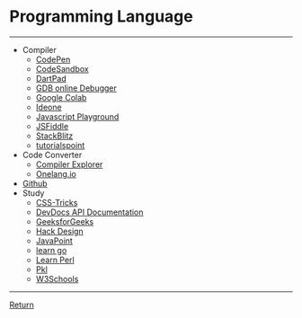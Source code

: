 # Programming Language

---

- Compiler
  - [CodePen](https://codepen.io/pen/)
  - [CodeSandbox](https://codesandbox.io/)
  - [DartPad](https://dartpad.dev/)
  - [GDB online Debugger](https://www.onlinegdb.com/)
  - [Google Colab](https://colab.google/)
  - [Ideone](https://ideone.com/)
  - [Javascript Playground](https://playcode.io/)
  - [JSFiddle](https://jsfiddle.net/)
  - [StackBlitz](https://stackblitz.com/)
  - [tutorialspoint](https://www.tutorialspoint.com/codingground.htm)
- Code Converter
  - [Compiler Explorer](https://godbolt.org/)
  - [Onelang.io](https://ide.onelang.io/)
- [Github](./../Services/Github/Repositories/ProgrammingLanguage.md)
- Study
  - [CSS-Tricks](https://css-tricks.com/)
  - [DevDocs API Documentation](https://devdocs.io/)
  - [GeeksforGeeks](https://www.geeksforgeeks.org/)
  - [Hack Design](https://hackdesign.org/)
  - [JavaPoint](https://www.javatpoint.com/)
  - [learn go](https://www.learn-golang.org/)
  - [Learn Perl](https://learn.perl.org/)
  - [Pkl](https://pkl-lang.org/blog/introducing-pkl.html)
  - [W3Schools](https://www.w3schools.com/)

---

[Return](./../README.md)
